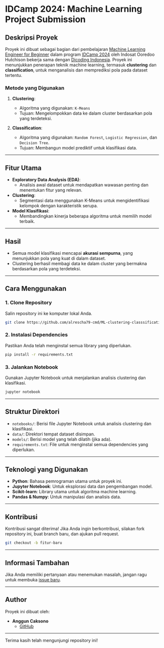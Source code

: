 # **IDCamp 2024: Machine Learning Project Submission**

## **Deskripsi Proyek**
Proyek ini dibuat sebagai bagian dari pembelajaran [Machine Learning Engineer for Beginner](https://www.dicoding.com/academies/184-belajar-machine-learning-untuk-pemula) dalam program [IDCamp 2024](https://idcamp.ioh.co.id/) oleh Indosat Ooredoo Hutchison bekerja sama dengan [Dicoding Indonesia](https://www.dicoding.com/). Proyek ini menunjukkan penerapan teknik machine learning, termasuk **clustering** dan **classification**, untuk menganalisis dan memprediksi pola pada dataset tertentu.

### **Metode yang Digunakan**
1. **Clustering**:
   - Algoritma yang digunakan: `K-Means`
   - Tujuan: Mengelompokkan data ke dalam cluster berdasarkan pola yang terdeteksi.

2. **Classification**:
   - Algoritma yang digunakan: `Random Forest`, `Logistic Regression`, dan `Decision Tree`.
   - Tujuan: Membangun model prediktif untuk klasifikasi data.

---

## **Fitur Utama**
- **Exploratory Data Analysis (EDA)**:
  - Analisis awal dataset untuk mendapatkan wawasan penting dan menentukan fitur yang relevan.
- **Clustering**:
  - Segmentasi data menggunakan K-Means untuk mengidentifikasi kelompok dengan karakteristik serupa.
- **Model Klasifikasi**:
  - Membandingkan kinerja beberapa algoritma untuk memilih model terbaik.

---

## **Hasil**
- Semua model klasifikasi mencapai **akurasi sempurna**, yang menunjukkan pola yang kuat di dalam dataset.
- Clustering berhasil membagi data ke dalam cluster yang bermakna berdasarkan pola yang terdeteksi.

---

## **Cara Menggunakan**

### **1. Clone Repository**
Salin repository ini ke komputer lokal Anda.
```bash
git clone https://github.com/alrescha79-cmd/ML-clustering-classsification
```

### **2. Instalasi Dependencies**
Pastikan Anda telah menginstal semua library yang diperlukan.
```bash
pip install -r requirements.txt
```

### **3. Jalankan Notebook**
Gunakan Jupyter Notebook untuk menjalankan analisis clustering dan klasifikasi.
```bash
jupyter notebook
```

---

## **Struktur Direktori**

- `notebooks/`: Berisi file Jupyter Notebook untuk analisis clustering dan klasifikasi.
- `data/`: Direktori tempat dataset disimpan.
- `models/`: Berisi model yang telah dilatih (jika ada).
- `requirements.txt`: File untuk menginstal semua dependencies yang diperlukan.

---

## **Teknologi yang Digunakan**
- **Python**: Bahasa pemrograman utama untuk proyek ini.
- **Jupyter Notebook**: Untuk eksplorasi data dan pengembangan model.
- **Scikit-learn**: Library utama untuk algoritma machine learning.
- **Pandas & Numpy**: Untuk manipulasi dan analisis data.

---

## **Kontribusi**

Kontribusi sangat diterima! Jika Anda ingin berkontribusi, silakan fork repository ini, buat branch baru, dan ajukan pull request.

```bash
git checkout -b fitur-baru
```

---

## **Informasi Tambahan**

Jika Anda memiliki pertanyaan atau menemukan masalah, jangan ragu untuk membuka [issue baru](https://github.com/alrescha79-cmd/ML-clustering-classsification/issues).

---

## **Author**
Proyek ini dibuat oleh:
- **Anggun Caksono**  
  - [GitHub](https://github.com/alrescha79-cmd)

---

Terima kasih telah mengunjungi repository ini!
